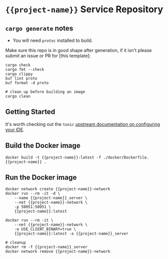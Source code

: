 # `{{project-name}}` Service Repository

## `cargo generate` notes

- You will need `protoc` installed to build.

Make sure this repo is in good shape after generation, if it isn't please
submit an issue or PR for [this template]:

```shell
cargo check
cargo fmt --check
cargo clippy
buf lint proto
buf format -d proto

# clean up before building an image
cargo clean
```

## Getting Started

It's worth checking out the `tonic` [upstream documentation on configuring your IDE](https://github.com/hyperium/tonic#getting-started).

## Build the Docker image

```shell
docker build -t {{project-name}}:latest -f ./docker/Dockerfile.{{project-name}} .
```

## Run the Docker image

```shell
docker network create {{project-name}}-network
docker run --rm -it -d \
    --name {{project-name}}_server \
    --net {{project-name}}-network \
    -p 50051:50051 \
    {{project-name}}:latest

docker run --rm -it \
    --net {{project-name}}-network \
    -e USE_CLIENT_BINARY=true \
    {{project-name}}:latest -a {{project-name}}_server

# cleanup
docker rm -f {{project-name}}_server
docker network remove {{project-name}}-network
```
